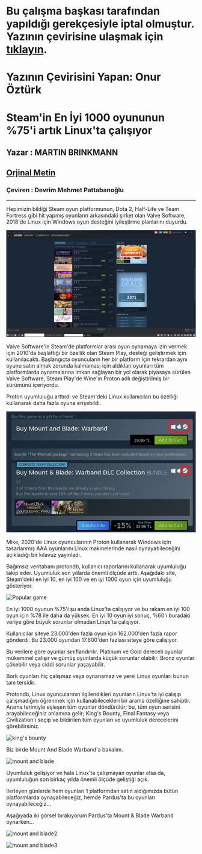 # Bu çalışma başkası tarafından yapıldığı gerekçesiyle iptal olmuştur. Yazının çevirisine ulaşmak için [tıklayın](https://gonullu.pardus.org.tr/steamdeki-en-populer-1000-oyun-artik-linuxta-calisiyor/). 

# Yazının Çevirisini Yapan: Onur Öztürk


# Steam'in En İyi 1000 oyununun %75'i artık Linux'ta çalışıyor

## Yazar : MARTIN BRINKMANN

## [Orjinal Metin](https://www.ghacks.net/2021/12/21/75-of-steams-top-1000-games-work-on-linux-now/)

### Çeviren : Devrim Mehmet Pattabanoğlu

---

Hepimizin bildiği Steam oyun platformunun, Dota 2, Half-Life ve Team Fortress gibi hit yapmış oyunların arkasındaki şirket olan Valve Software, 2018'de Linux için Windows oyun desteğini iyileştirme planlarını duyurdu.

![Steam on Linux](https://raw.githubusercontent.com/devrimmehmet/Pardus-Gonullusu-Katki-Arsivim/master/G%C3%B6rseller/Ekran%20g%C3%B6r%C3%BCnt%C3%BCs%C3%BC_2022-02-10_14-43-50.png)


Valve Software'in Steam'de platformlar arası oyun oynamaya izin vermek için 2010'da başlattığı bir özellik olan Steam Play, desteği geliştirmek için kullanılacaktı. Başlangıçta oyuncuların her bir platform için tekrardan aynı oyunu satın almak zorunda kalmaması için aldıkları oyunları tüm platformlarda oynamalarına  imkan sağlayan bir yol olarak piyasaya sürülen Valve Software, Steam Play'de Wine'ın Proton adlı değiştirilmiş bir sürümünü içeriyordu.

Proton uyumluluğu arttırdı ve Steam'deki Linux kullanıcıları bu özelliği kullanarak daha fazla oyuna erişebildi. 

![mount and blade1](https://raw.githubusercontent.com/devrimmehmet/Pardus-Gonullusu-Katki-Arsivim/master/G%C3%B6rseller/Ekran%20g%C3%B6r%C3%BCnt%C3%BCs%C3%BC_2022-02-12_08-43-48.png)

Mike, 2020'de Linux oyuncularının Proton kullanarak Windows için tasarlanmış AAA oyunlarını Linux makinelerinde nasıl oynayabileceğini açıkladığı bir kılavuz yayınladı.

Bağımsız veritabanı protondb, kullanıcı raporlarını kullanarak uyumluluğu takip eder. Uyumluluk son yıllarda önemli ölçüde arttı. Aşağıdaki site, Steam'deki en iyi 10, en iyi 100 ve en iyi 1000 oyun için uyumluluğu gösteriyor.

![Popular game](https://raw.githubusercontent.com/devrimmehmet/Pardus-Gonullusu-Katki-Arsivim/master/G%C3%B6rseller/uyumluluk.png)

En iyi 1000 oyunun %75'i şu anda Linux'ta çalışıyor ve bu rakam en iyi 100 oyun için %78 ile daha da yüksek. En iyi 10 oyun iyi sonuç, %60'ı buradaki veriye göre büyük sorunlar olmadan Linux'ta çalışıyor.

Kullanıcılar siteye 23.000'den fazla oyun için 162.000'den fazla rapor gönderdi. Bu 23.000 oyundan 17.600'den fazlası siteye göre çalışıyor.

Bu verilere göre oyunlar sınıflandırılır. Platinum ve Gold dereceli oyunlar mükemmel çalışır ve gümüş oyunlarda küçük sorunlar olabilir. Bronz oyunlar çökebilir veya ciddi sorunlar yaşayabilir.

Bork oyunları hiç çalışmaz veya oynanamaz ve yerel Linux oyunları bunun tam tersidir.

Protondb, Linux oyuncularının ilgilendikleri oyunların Linux'ta iyi çalışıp çalışmadığını öğrenmek için kullanabilecekleri bir arama özelliğine sahiptir. Arama terimiyle eşleşen tüm oyunlar döndürülür; bu, tüm oyun serisini arayabileceğiniz anlamına gelir; King's Bounty, Final Fantasy veya Civilization'ı seçip ve bildirilen tüm oyunları ve uyumluluk derecelerini görebilirsiniz. 

![king's bounty](https://raw.githubusercontent.com/devrimmehmet/Pardus-Gonullusu-Katki-Arsivim/master/G%C3%B6rseller/kings%20bounty.png)

Biz birde Mount And Blade Warband'a bakalım.

![mount and blade](https://raw.githubusercontent.com/devrimmehmet/Pardus-Gonullusu-Katki-Arsivim/master/G%C3%B6rseller/mount%20and%20blade.png)

Uyumluluk gelişiyor ve hala Linux'ta çalışmayan oyunlar olsa da, uyumluluğun son birkaç yılda önemli ölçüde geliştiği açık.

İlerleyen günlerde hem oyunları 1 platformdan satın aldığımızda bütün platformlarda oynayabileceğiz, hemde Pardus'ta bu oyunları oynayabileceğiz...

Aşağıyada iki görsel bırakıyorum Pardus'ta Mount & Blade Warband oynarken...

![mount and blade2]()

![mount and blade3]()
